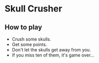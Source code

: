 # Skull Crusher

## How to play

- Crush some skulls.
- Get some points.
- Don't let the skulls get away from you.
- If you miss ten of them, it's game over...
